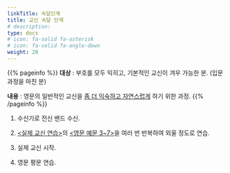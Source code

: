 ```yaml
---
linkTitle: 숙달단계
title: 교신 숙달 단계
# description: 
type: docs
# icon: fa-solid fa-asterisk
# icon: fa-solid fa-angle-down
weight: 20
---
```


{{% pageinfo %}}
<b>대상</b> : 부호를 모두 익히고, 기본적인 교신이 겨우 가능한 분. (입문과정을 마친 분)<br>

<b>내용</b> : 영문의 일반적인 교신을 <u>좀 더 익숙하고 자연스럽게</u> 하기 위한 과정.
{{% /pageinfo %}}
<div oncontextmenu="return false" ondragstart="return false" onselectstart="return false">


1. 수신기로 전신 밴드 수신.
<!--{{< newtabref href="/morse/qso/eng_3" title="영문 예문 3" >}}-->
2. <u><실제 교신 연습></u>의 <u><영문 예문 3~7></U>을 여러 번 반복하여 외울 정도로 연습.

3. 실제 교신 시작.

4. 영문 평문 연습.


</div>